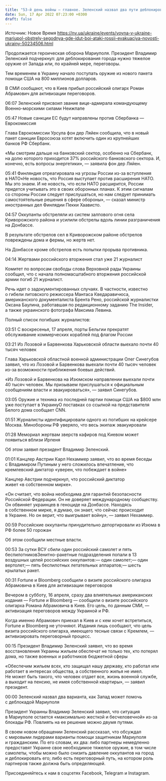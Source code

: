 ```yaml
---
title: "53-й день войны — главное. Зеленский назвал два пути деблокирования Мариуполя, в Украину поступает оружие из нового пакета помощи США"
date: Sun, 17 Apr 2022 07:23:00 +0300
draft: false
---
```

Источник: Новое Время https://nv.ua/ukraine/events/voyna-v-ukraine-mariupol-obstrely-segodnya-gde-idut-boi-ataki-rossii-evakuaciya-novosti-ukrainy-50234506.html


Продолжается героическая оборона Мариуполя. Президент Владимир Зеленский подчеркнул: для деблокирования города нужно тяжелое оружие от Запада или, по крайней мере, переговоры.

 Тем временем в Украину начало поступать оружие из нового пакета помощи США на 800 миллионов долларов.

 В СМИ сообщают, что в Киев прибыл российский олигарх Роман Абрамович для активизации переговоров.

06:07 Зеленский присвоил звание вице-адмирала командующему Военно-морскими силами Неижпапе

05:47 Новые санкции ЕС будут направлены против Сбербанка — Еврокомиссия

Глава Еврокомиссии Урсула фон дер Ляйен сообщила, что в новый пакет санкции Евросоюза хотят включить один из крупнейших банков РФ Сбербанк.

«Мы смотрим дальше на банковский сектор, особенно на Сбербанк, на долю которого приходится 37% российского банковского сектора. И, конечно, есть вопросы энергетики», — заявила фон дер Ляйен.

05:41 Финляндия отреагировала на угрозы России из-за вступления в НАТО«Не новость, что Россия выступает против расширения НАТО. Мы это знаем. И не новость, что если НАТО расширится, России придется учитывать это в своих оборонных планах. К этим сигналам со стороны России следует прислушаться, но нам следует принимать самостоятельные решения в сфере обороны», — сказал министр иностранных дел Финлядии Пекки Хаависто.

04:57 Оккупанты обстреляли из систем залпового огня села Криворожского района и усилили обстрелы вдоль линии разграничения на Донбассе.

В результате обстрелов сел в Криворожском районе обстрелов повреждены дома и фермы, но жертв нет.

На Донбассе кроме обстрелов есть попытки прорыва противника.

04:14 Жертвами российского вторжения стал уже 21 журналист

Комитет по вопросам свободы слова Верховной рады Украины сообщил, что с начала полномасштабного вторжения российской армии погиб 21 журналист.



Речь идет о задокументированных случаях. В частности, известно о гибели литовского режиссера Мантаса Кведаравичюса, американского документалиста Брента Рено, российской журналистки Оксана Баулина, работавшая по редакционному заданию The Insider, а также украинского фотографа Максима Левина.

Полный список погибших журналистов:

03:51 С воскресенья, 17 апреля, порты Бельгии прекратят обслуживание коммерческих кораблей под флагом России

03:21 Из Лозовой и Барвенкова Харьковской области выехало почти 40 тысяч человек

Глава Харьковской областной военной администрации Олег Синегубов заявил, что из Лозовой и Барвенкова выехали почти 40 тысяч человек из-за возможности приближения боевых действий.



«Из Лозовой и Барвенкова на Изюмском направлении выехали почти 40 тысяч человек. Мы призываем прислушаться к официальным сообщениям власти и эвакуироваться», — заявил Синегубов.

03:05 Оружие и техника из последней партии помощи США на $800 млн уже поступает в УкраинуО поставках со ссылкой на представителя Белого дома сообщает CNN.

01:51 Журналисты идентифицировали одного из погибших на крейсере Москва. Минобороны РФ уверяло, что весь экипаж эвакуировали

01:28 Мемориал жертвам зверств кафиров под Киевом может появиться вблизи Ирпеня



Об этом заявил президент Владимир Зеленский.

01:01 Канцлер Австрии Карл Нехаммер заявил, что во время беседы с Владимиром Путиным у него сложилось впечатление, что кремлевский диктатор «уверен, что побеждает в войне»

Канцлер Австрии подчеркнул, что российский диктатор живет «в собственном мирке».

«Он считает, что война необходима для гарантий безопасности Российской Федерации. Он не доверяет международному сообществу. Он обвиняет украинцев в геноциде на Донбассе. Находясь в собственном мирке, я думаю, он знает, что сейчас происходит в Украине. Но он верит, что выигрывает войну», — заявил Нехаммер.

00:59 Российские оккупанты принудительно депортировали из Изюма в РФ более 50 горожан

Об этом сообщили местные власти.

00:53 За сутки ВСУ сбили один российский самолет и пять беспилотниковЗенитно-ракетные подразделения попали в 13 воздушных целей российских оккупантов:— один самолет;— один вертолет;— пять беспилотных летательных аппаратов;— шесть крылатых ракет.

00:31 Fortune и Bloomberg сообщили о визите российского олигарха Абрамовича в Киев для активизации переговоров

Вечером в субботу, 16 апреля, сразу два влиятельных американских издания — Fortune и Bloomberg — сообщили о визите российского олигарха Романа Абрамовича в Киев. Его цель, по данным СМИ, — активизация переговоров между Украиной и РФ.

Когда именно Абрамович приехал в Киев и с кем хочет встретиться, Fortune и Bloomberg не уточняют. Издания лишь сообщают, что цель визита российского олигарха, имеющего тесные связи с Кремлем, — активизировать переговорный процесс.

00:15 Президент Владимир Зеленский заявил, что во время восстановления Украины жильем обеспечат не только тех, кто потерял дома, но также военных и работников бюджетной сферы

«Обеспечим жильем всех, кто защищал нашу державу, кто работал или работает в интересах общества, а собственного жилья не имел. Не может быть такого, что человек отдает все, жизнь военной службе, а выходит на пенсию, не имея собственной квартиры», — заявил президент.

00:00 Зеленский назвал два варианта, как Запад может помочь с деблокадой Мариуполя

Президент Украины Владимир Зеленский заявил, что ситуация в Мариуполе остается «максимально жесткой и бесчеловечной» из-за блокады РФ. Повлиять на ее решение можно двумя путями.





В своем новом обращении Зеленский рассказал, что обсуждал с мировыми лидерами варианты помощи защитникам Мариуполя и гражданским. По его словам, их два: либо партнеры немедленно предоставят Украине свое необходимое тяжелое оружие, в том числе самолеты, чтобы можно было снизить давление оккупантов на город и деблокировать его; либо есть переговорный путь, на котором роль партнеров также должна быть определяющей.

Присоединяйтесь к нам в соцсетях Facebook, Telegram и Instagram.

